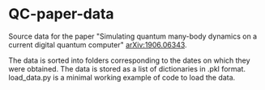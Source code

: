 # QC-paper-data

Source data for the paper "Simulating quantum many-body dynamics on a current digital quantum computer" [arXiv:1906.06343](https://arxiv.org/abs/1906.06343).

The data is sorted into folders corresponding to the dates on which they were obtained. The data is stored as a list of dictionaries in .pkl format. load_data.py is a minimal working example of code to load the data.
